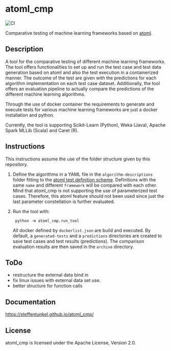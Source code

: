 # atoml_cmp
![CI](https://github.com/steffentunkel/atoml_cmp/workflows/CI/badge.svg)

Comparative testing of machine learning frameworks based on [atoml](https://github.com/sherbold/atoml).
## Description
A tool for the comparative testing of different machine learning frameworks.
The tool offers functionalities to set up and run the test case and test data generation based on atoml 
and also the test execution in a containerized manner.
The outcome of the test are given with the predictions for each algorithm implementation on each test case dataset.
Additionally, the tool offers an evaluation pipeline to actually compare the predictions of the different machine
learning algorithms. 

Through the use of docker container the requirements to generate and execute tests for various machine learning
frameworks are just a docker installation and python.  

Currently, the tool is supporting Scikit-Learn (Python), Weka (Java), Apache Spark MLLib (Scala) and Caret (R).

## Instructions
This instructions assume the use of the folder structure given by this repository.

1. Define the algorithms in a YAML file in the `algorithm-descriptions` folder fitting to the 
   [atoml test definition scheme](https://github.com/sherbold/atoml#definition-of-tests).
   Definitions with the same `name` and different `framework` will be compared with each other.
   Mind that atoml_cmp is not supporting the use of parameterized test cases. Therefore, this atoml feature
   should not been used since just the last parameter constellation is further evaluated.
   
2. Run the tool with:
   
        python -m atoml_cmp.run_tool
   
   All docker defined by `dockerlist.json` are build and executed. 
   By default, a `generated-tests` and a `predictions` directories are created to save test cases and test results (predictions).
   The comparison evaluation results are then saved in the `archive` directory.


## ToDo
- restructure the external data bind in
- fix linux issues with external data set use.
- better structure for function calls 

## Documentation

https://steffentunkel.github.io/atoml_cmp/

## License
atoml_cmp is licensed under the Apache License, Version 2.0.